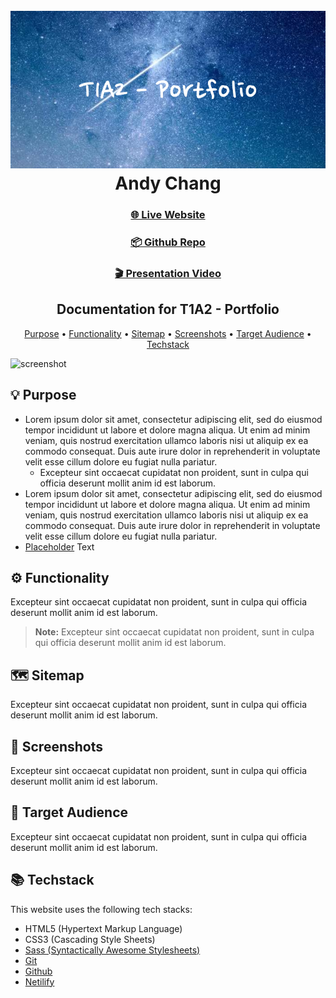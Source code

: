 <h1 align="center">
  <br>
  <img src="./images/readme/readme-banner.png" alt="Readme Banner"></img>
  <br>
  Andy Chang
  <br>
</h1>

<h3 align="center">
<a href="https://sass-lang.com/">🌐 Live Website</a>
 </h3>

 <h3 align="center">
<a href="https://sass-lang.com/">📦 Github Repo</a>
 </h3>

 <h3 align="center">
<a href="https://sass-lang.com/">🎬 Presentation Video</a>
 </h3>

<h2 align="center">Documentation for T1A2 - Portfolio</h4>

<p align="center">
  <a href="#purpose">Purpose</a> •
  <a href="#functionality">Functionality</a> •
  <a href="#sitemap">Sitemap</a> •
  <a href="#screenshots">Screenshots</a> •
  <a href="#target-audience">Target Audience</a> •
  <a href="#techstack">Techstack</a>
</p>

![screenshot](./images/readme/screencapture.gif)

## 💡 Purpose

- Lorem ipsum dolor sit amet, consectetur adipiscing elit, sed do eiusmod tempor incididunt ut labore et dolore magna aliqua. Ut enim ad minim veniam, quis nostrud exercitation ullamco laboris nisi ut aliquip ex ea commodo consequat. Duis aute irure dolor in reprehenderit in voluptate velit esse cillum dolore eu fugiat nulla pariatur.
  - Excepteur sint occaecat cupidatat non proident, sunt in culpa qui officia deserunt mollit anim id est laborum.
- Lorem ipsum dolor sit amet, consectetur adipiscing elit, sed do eiusmod tempor incididunt ut labore et dolore magna aliqua. Ut enim ad minim veniam, quis nostrud exercitation ullamco laboris nisi ut aliquip ex ea commodo consequat. Duis aute irure dolor in reprehenderit in voluptate velit esse cillum dolore eu fugiat nulla pariatur.
- [Placeholder](https://khan.github.io/KaTeX/) Text

## ⚙️ Functionality

Excepteur sint occaecat cupidatat non proident, sunt in culpa qui officia deserunt mollit anim id est laborum.

> **Note:**
> Excepteur sint occaecat cupidatat non proident, sunt in culpa qui officia deserunt mollit anim id est laborum.

## 🗺️ Sitemap

Excepteur sint occaecat cupidatat non proident, sunt in culpa qui officia deserunt mollit anim id est laborum.

## 📸 Screenshots

Excepteur sint occaecat cupidatat non proident, sunt in culpa qui officia deserunt mollit anim id est laborum.

## 🎯 Target Audience

Excepteur sint occaecat cupidatat non proident, sunt in culpa qui officia deserunt mollit anim id est laborum.

## 📚 Techstack

This website uses the following tech stacks:

- HTML5 (Hypertext Markup Language)
- CSS3 (Cascading Style Sheets)
- [Sass (Syntactically Awesome Stylesheets)](https://sass-lang.com/)
- [Git](https://git-scm.com/)
- [Github](https://github.com/)
- [Netilify](https://www.netlify.com/)
